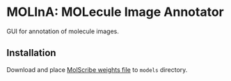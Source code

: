 # MOLInA: MOLecule Image Annotator

GUI for annotation of molecule images.

## Installation

Download and place [MolScribe weights file](https://huggingface.co/yujieq/MolScribe/tree/main) to `models` directory.


